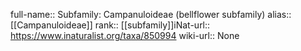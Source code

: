 

full-name:: Subfamily: Campanuloideae (bellflower subfamily)
alias:: [[Campanuloideae]]
rank:: [[subfamily]]iNat-url:: https://www.inaturalist.org/taxa/850994
wiki-url:: None